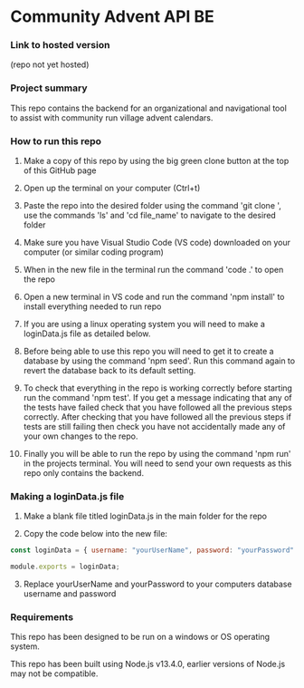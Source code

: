 # Community Advent API BE

### Link to hosted version

(repo not yet hosted)

### Project summary

This repo contains the backend for an organizational and navigational tool to assist with community run village advent calendars.

### How to run this repo

1. Make a copy of this repo by using the big green clone button at the top of this GitHub page

2. Open up the terminal on your computer (Ctrl+t)

3. Paste the repo into the desired folder using the command 'git clone <repo-url>', use the commands 'ls' and 'cd file_name' to navigate to the desired folder

4. Make sure you have Visual Studio Code (VS code) downloaded on your computer (or similar coding program)

5. When in the new file in the terminal run the command 'code .' to open the repo

6. Open a new terminal in VS code and run the command 'npm install' to install everything needed to run repo

7. If you are using a linux operating system you will need to make a loginData.js file as detailed below.

8. Before being able to use this repo you will need to get it to create a database by using the command 'npm seed'. Run this command again to revert the database back to its default setting.

9. To check that everything in the repo is working correctly before starting run the command 'npm test'. If you get a message indicating that any of the tests have failed check that you have followed all the previous steps correctly. After checking that you have followed all the previous steps if tests are still failing then check you have not accidentally made any of your own changes to the repo.

10. Finally you will be able to run the repo by using the command 'npm run' in the projects terminal. You will need to send your own requests as this repo only contains the backend.

### Making a loginData.js file

1. Make a blank file titled loginData.js in the main folder for the repo

2. Copy the code below into the new file:

```javascript
const loginData = { username: "yourUserName", password: "yourPassword" };

module.exports = loginData;
```

3. Replace yourUserName and yourPassword to your computers database username and password

### Requirements

This repo has been designed to be run on a windows or OS operating system.

This repo has been built using Node.js v13.4.0, earlier versions of Node.js may not be compatible.
